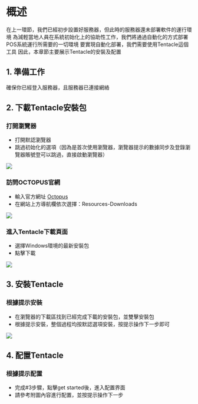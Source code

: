 # 概述
在上一環節，我們已經初步設置好服務器，但此時的服務器還未部署軟件的運行環境
為減輕當地人員在系統初始化上的協助性工作，我們將通過自動化的方式部署POS系統運行所需要的一切環境
要實現自動化部署，我們需要使用Tentacle這個工具
因此，本章節主要展示Tentacle的安裝及配置

## 1. 準備工作

確保你已經登入服務器，且服務器已連接網絡

## 2. 下載Tentacle安裝包

### 打開瀏覽器
- 打開默認瀏覽器
- 跳過初始化的選項（因為是首次使用瀏覽器，瀏覽器提示的數據同步及登錄瀏覽器賬號登可以跳過，直接啟動瀏覽器）
  
![](https://raw.githubusercontent.com/SugarLam1207/Proton-docs-template/1.1/docs/source/images/101.png)



### 訪問OCTOPUS官網
- 輸入官方網址 [Octopus](https://octopus.com/ "點擊訪問 Octopus")
- 在網站上方導航欄依次選擇：Resources-Downloads
  
![](https://raw.githubusercontent.com/SugarLam1207/Proton-docs-template/1.1/docs/source/images/102.png)



### 進入Tentacle下載頁面
- 選擇Windows環境的最新安裝包
- 點擊下載
  
![](https://raw.githubusercontent.com/SugarLam1207/Proton-docs-template/1.1/docs/source/images/103.png)



## 3. 安裝Tentacle

### 根據提示安裝
- 在瀏覽器的下載區找到已經完成下載的安裝包，並雙擊安裝包
- 根據提示安裝，整個過程均按默認選項安裝，按提示操作下一步即可

![](https://raw.githubusercontent.com/SugarLam1207/Proton-docs-template/1.1/docs/source/images/104.png)



## 4. 配置Tentacle

### 根據提示配置
- 完成#3步驟，點擊get started後，進入配置界面
- 請參考附圖內容進行配置，並按提示操作下一步




